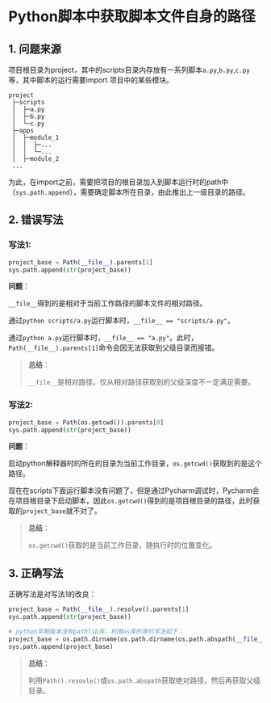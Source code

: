 # Python脚本中获取脚本文件自身的路径

## 1. 问题来源

项目根目录为project，其中的scripts目录内存放有一系列脚本`a.py`,`b.py`,`c.py`等，其中脚本的运行需要import 项目中的某些模块。

```
project
 ├─scripts
 │  ├─a.py
 │  ├─b.py
 │  └─c.py
 ├─apps
 │  ├─module_1
 │  │  ├─...
 │  │  └─...
 │  ├─module_2
 ...
```

为此，在import之前，需要把项目的根目录加入到脚本运行时的path中（`sys.path.append`），需要确定脚本所在目录，由此推出上一级目录的路径。

## 2. 错误写法

### 写法1:

```python
project_base = Path(__file__).parents[1]
sys.path.append(str(project_base))
```

**问题**：

`__file__`得到的是相对于当前工作路径的脚本文件的相对路径。

通过`python scripts/a.py`运行脚本时，`__file__ == "scripts/a.py"`。

通过`python a.py`运行脚本时，`__file__ == "a.py"`。此时，`Path(__file__).parents[1]`命令会因无法获取到父级目录而报错。

> **总结**：
>
> `__file__`是相对路径，仅从相对路径获取到的父级深度不一定满足需要。

### 写法2:

```python
project_base = Path(os.getcwd()).parents[0]
sys.path.append(str(project_base))
```

**问题**：

启动python解释器时的所在的目录为当前工作目录，`os.getcwd()`获取到的是这个路径。

现在在scripts下面运行脚本没有问题了，但是通过Pycharm调试时，Pycharm会在项目根目录下启动脚本，因此`os.getcwd()`得到的是项目根目录的路径，此时获取的`project_base`就不对了。

> **总结**：
>
> `os.getcwd()`获取的是当前工作目录，随执行时的位置变化。

## 3. 正确写法

正确写法是对写法1的改良：

```python
project_base = Path(__file__).resolve().parents[1]
sys.path.append(str(project_base))

# python早期版本没有pathlib库，利用os库的等价写法如下：
project_base = os.path.dirname(os.path.dirname(os.path.abspath(__file__)))
sys.path.append(project_base)
```

> **总结**：
>
> 利用`Path().resovle()`或`os.path.abspath`获取绝对路径，然后再获取父级目录。



